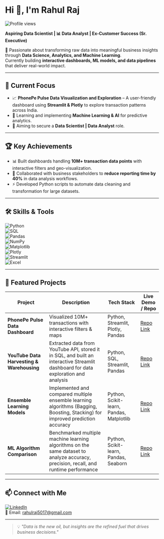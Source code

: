 # Hi 👋, I'm Rahul Raj  
![Profile views](https://komarev.com/ghpvc/?username=Rahul712DS&label=Profile%20Views&color=0e75b6&style=for-the-badge)  

**Aspiring Data Scientist | 📊 Data Analyst | Ex-Customer Success (Sr. Executive)**  

🚀 Passionate about transforming raw data into meaningful business insights through **Data Science, Analytics, and Machine Learning**.  
Currently building **interactive dashboards, ML models, and data pipelines** that deliver real-world impact.  

---

## 🔭 Current Focus
- 📈 **PhonePe Pulse Data Visualization and Exploration** – A user-friendly dashboard using **Streamlit & Plotly** to explore transaction patterns across India.  
- 🤖 Learning and implementing **Machine Learning & AI** for predictive analytics.  
- 🎯 Aiming to secure a **Data Scientist | Data Analyst** role.  

---

## 🏆 Key Achievements
- 📊 Built dashboards handling **10M+ transaction data points** with interactive filters and geo-visualization.  
- 🤝 Collaborated with business stakeholders to **reduce reporting time by 40%** in data analysis workflows.  
- ⚡ Developed Python scripts to automate data cleaning and transformation for large datasets.  

---

## 🛠 Skills & Tools  
![Python](https://img.shields.io/badge/Python-3776AB?style=for-the-badge&logo=python&logoColor=white)  
![SQL](https://img.shields.io/badge/SQL-003B57?style=for-the-badge&logo=mysql&logoColor=white)  
![Pandas](https://img.shields.io/badge/Pandas-150458?style=for-the-badge&logo=pandas&logoColor=white)  
![NumPy](https://img.shields.io/badge/Numpy-013243?style=for-the-badge&logo=numpy&logoColor=white)  
![Matplotlib](https://img.shields.io/badge/Matplotlib-11557c?style=for-the-badge)  
![Plotly](https://img.shields.io/badge/Plotly-3F4F75?style=for-the-badge&logo=plotly&logoColor=white)  
![Streamlit](https://img.shields.io/badge/Streamlit-FF4B4B?style=for-the-badge&logo=streamlit&logoColor=white)  
![Excel](https://img.shields.io/badge/Excel-217346?style=for-the-badge&logo=microsoft-excel&logoColor=white)  

---

## 📌 Featured Projects
| Project | Description | Tech Stack | Live Demo / Repo |
|---------|-------------|------------|------------------|
| **PhonePe Pulse Data Dashboard** | Visualized 10M+ transactions with interactive filters & maps | Python, Streamlit, Plotly, Pandas | [Repo Link]((https://github.com/Rahul712DS/Phonepe-Pulse-Data-Visualization-and-Exploration.git)) |
| **YouTube Data Harvesting & Warehousing** | Extracted data from YouTube API, stored it in SQL, and built an interactive Streamlit dashboard for data exploration and analysis | Python, SQL, Streamlit, Pandas | [Repo Link](https://github.com/Rahul712DS/YouTube-Data-Harvesting-and-Warehousing-using-SQL-and-Streamlit.git) |
| **Ensemble Learning Models** | Implemented and compared multiple ensemble learning algorithms (Bagging, Boosting, Stacking) for improved prediction accuracy | Python, Scikit-learn, Pandas, Matplotlib | [Repo Link](https://github.com/Rahul712DS/Ensemble-Learning-.git) |
| **ML Algorithm Comparison** | Benchmarked multiple machine learning algorithms on the same dataset to analyze accuracy, precision, recall, and runtime performance | Python, Scikit-learn, Pandas, Seaborn | [Repo Link](https://github.com/Rahul712DS/ML-Algorithm_.git) |

---

## 📫 Connect with Me  
[![LinkedIn](https://img.shields.io/badge/LinkedIn-0A66C2?style=for-the-badge&logo=linkedin&logoColor=white)](https://www.linkedin.com/in/rahul-raj-22534a14b)  
📧 Email: rahulraj5017@gmail.com  

---

> 💡 *"Data is the new oil, but insights are the refined fuel that drives business decisions."*  
